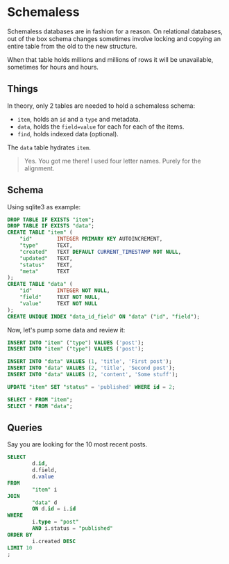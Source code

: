 <!-- tags: databases -->
<!-- hidden  -->

# Schemaless

Schemaless databases are in fashion for a reason. On relational
databases, out of the box schema changes sometimes involve locking
and copying an entire table from the old to the new structure.

When that table holds millions and millions of rows it will be
unavailable, sometimes for hours and hours.


## Things

In theory, only 2 tables are needed to hold a schemaless schema:

- `item`, holds an `id` and a `type` and metadata.
- `data`, holds the `field=value` for each for each of the items.
- `find`, holds indexed data (optional).

The `data` table hydrates `item`.

> Yes. You got me there! I used four letter names. Purely for
> the alignment.


## Schema

Using sqlite3 as example:

```sql
DROP TABLE IF EXISTS "item";
DROP TABLE IF EXISTS "data";
CREATE TABLE "item" (
    "id"        INTEGER PRIMARY KEY AUTOINCREMENT,
    "type"      TEXT,
    "created"   TEXT DEFAULT CURRENT_TIMESTAMP NOT NULL,
    "updated"   TEXT,
    "status"    TEXT,
    "meta"      TEXT
);
CREATE TABLE "data" (
    "id"        INTEGER NOT NULL,
    "field"     TEXT NOT NULL,
    "value"     TEXT NOT NULL
);
CREATE UNIQUE INDEX "data_id_field" ON "data" ("id", "field");
```

Now, let's pump some data and review it:

```sql
INSERT INTO "item" ("type") VALUES ('post');
INSERT INTO "item" ("type") VALUES ('post');

INSERT INTO "data" VALUES (1, 'title', 'First post');
INSERT INTO "data" VALUES (2, 'title', 'Second post');
INSERT INTO "data" VALUES (2, 'content', 'Some stuff');

UPDATE "item" SET "status" = 'published' WHERE id = 2;

SELECT * FROM "item";
SELECT * FROM "data";
```

## Queries
Say you are looking for the 10 most recent posts.

```sql
SELECT
        d.id,
        d.field,
        d.value
FROM
        "item" i
JOIN
        "data" d
        ON d.id = i.id
WHERE
        i.type = "post"
        AND i.status = "published"
ORDER BY
        i.created DESC
LIMIT 10
;
```
